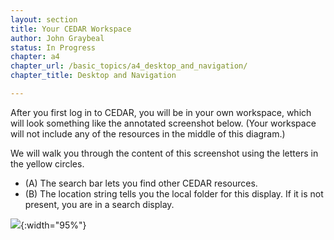 ```yaml
---
layout: section
title: Your CEDAR Workspace
author: John Graybeal
status: In Progress
chapter: a4
chapter_url: /basic_topics/a4_desktop_and_navigation/
chapter_title: Desktop and Navigation

---
```

After you first log in to CEDAR, you will be in your own workspace, which will look something like the annotated screenshot below. 
(Your workspace will not include any of the resources in the middle of this diagram.)

We will walk you through the content of this screenshot using the letters in the yellow circles.

* (A) The search bar lets you find other CEDAR resources. 
* (B) The location string tells you the local folder for this display. If it is not present, you are in a search display.


![](https://github.com/metadatacenter/cedar-manual/raw/master/docs/assets/imgs/cedar-workspace-annotated-20190911.png){:width="95%"}
